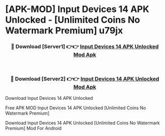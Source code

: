 # [APK-MOD] Input Devices 14 APK Unlocked - [Unlimited Coins No Watermark Premium] u79jx



<div align="center">
<h3>🔴 Download [Server1] 👉👉 <a href="https://momento.my/?title=Input_Devices_14_APK_Unlocked">Input Devices 14 APK Unlocked Mod Apk</a></h3><br>

<h3>🔴 Download [Server2] 👉👉 <a href="https://momento.my/?title=Input_Devices_14_APK_Unlocked">Input Devices 14 APK Unlocked Mod Apk</a></h3>
</div>



Download Input Devices 14 APK Unlocked 

Free APK MOD Input Devices 14 APK Unlocked [Unlimited Coins No Watermark Premium]

Download Input Devices 14 APK Unlocked [Unlimited Coins No Watermark Premium] Mod For Android
